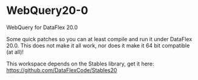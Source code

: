 # WebQuery20-0
WebQuery for DataFlex 20.0

Some quick patches so you can at least compile and run it under DataFlex 20.0.
This does not make it all work, nor does it make it 64 bit compatible (at all)!

This workspace depends on the Stables library, get it here: https://github.com/DataFlexCode/Stables20
